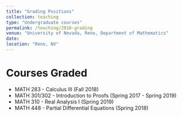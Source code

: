 ```yaml
---
title: "Grading Positions"
collection: teaching
type: "Undergraduate courses"
permalink: /teaching/2016-grading
venue: "University of Nevada, Reno, Department of Mathematics"
date: 
location: "Reno, NV"
---
```


Courses Graded
======
* MATH 283 - Calculus III (Fall 2018)
* MATH 301/302 - Introduction to Proofs (Spring 2017 - Spring 2019)
* MATH 310 - Real Analysis I (Spring 2019)
* MATH 448 - Partial Differential Equations (Spring 2018)
